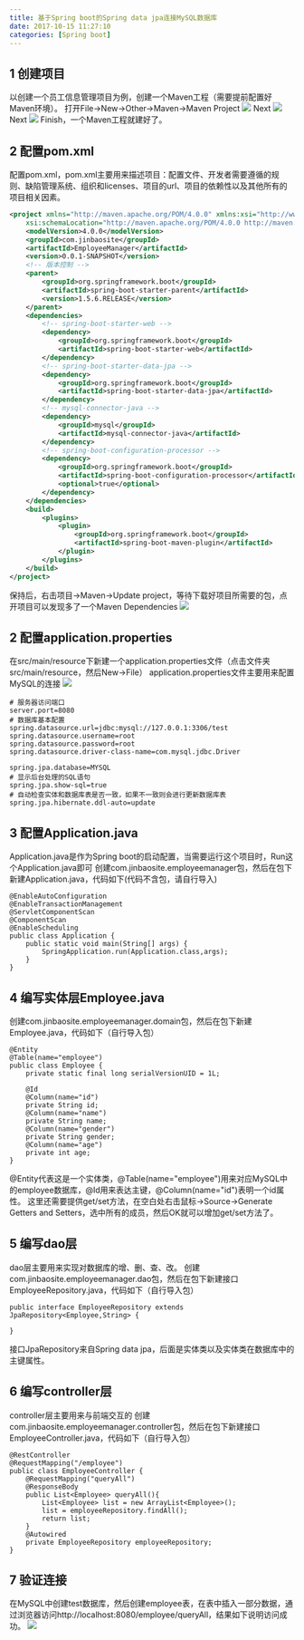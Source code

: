 ```yaml
---
title: 基于Spring boot的Spring data jpa连接MySQL数据库
date: 2017-10-15 11:27:10
categories: [Spring boot]
---
```


<!--more-->
## 1 创建项目

以创建一个员工信息管理项目为例，创建一个Maven工程（需要提前配置好Maven环境）。
打开File->New->Other->Maven->Maven Project
![](http://7xwian.com1.z0.glb.clouddn.com/20170825213026.jpg)
Next
![](http://7xwian.com1.z0.glb.clouddn.com/20170825213203.jpg)
Next
![](http://7xwian.com1.z0.glb.clouddn.com/20170825213426.jpg)
Finish，一个Maven工程就建好了。

## 2 配置pom.xml

配置pom.xml，pom.xml主要用来描述项目：配置文件、开发者需要遵循的规则、缺陷管理系统、组织和licenses、项目的url、项目的依赖性以及其他所有的项目相关因素。
```xml
<project xmlns="http://maven.apache.org/POM/4.0.0" xmlns:xsi="http://www.w3.org/2001/XMLSchema-instance"
	xsi:schemaLocation="http://maven.apache.org/POM/4.0.0 http://maven.apache.org/xsd/maven-4.0.0.xsd">
	<modelVersion>4.0.0</modelVersion>
	<groupId>com.jinbaosite</groupId>
	<artifactId>EmployeeManager</artifactId>
	<version>0.0.1-SNAPSHOT</version>
	<!-- 版本控制 -->
	<parent>
		<groupId>org.springframework.boot</groupId>
		<artifactId>spring-boot-starter-parent</artifactId>
		<version>1.5.6.RELEASE</version>
	</parent>
	<dependencies>
		<!-- spring-boot-starter-web -->
		<dependency>
			<groupId>org.springframework.boot</groupId>
			<artifactId>spring-boot-starter-web</artifactId>
		</dependency>
		<!-- spring-boot-starter-data-jpa -->
		<dependency>
			<groupId>org.springframework.boot</groupId>
			<artifactId>spring-boot-starter-data-jpa</artifactId>
		</dependency>
		<!-- mysql-connector-java -->
		<dependency>
			<groupId>mysql</groupId>
			<artifactId>mysql-connector-java</artifactId>
		</dependency>
		<!-- spring-boot-configuration-processor -->
		<dependency>
			<groupId>org.springframework.boot</groupId>
			<artifactId>spring-boot-configuration-processor</artifactId>
			<optional>true</optional>
		</dependency>
	</dependencies>
	<build>
		<plugins>
			<plugin>
				<groupId>org.springframework.boot</groupId>
				<artifactId>spring-boot-maven-plugin</artifactId>
			</plugin>
		</plugins>
	</build>
</project>
```
保持后，右击项目->Maven->Update project，等待下载好项目所需要的包，点开项目可以发现多了一个Maven Dependencies
![](http://7xwian.com1.z0.glb.clouddn.com/20170825214921.jpg)

## 2 配置application.properties

在src/main/resource下新建一个application.properties文件（点击文件夹src/main/resource，然后New->File）
application.properties文件主要用来配置MySQL的连接
![](http://7xwian.com1.z0.glb.clouddn.com/20170825215439.jpg)
```
# 服务器访问端口
server.port=8080
# 数据库基本配置
spring.datasource.url=jdbc:mysql://127.0.0.1:3306/test
spring.datasource.username=root
spring.datasource.password=root
spring.datasource.driver-class-name=com.mysql.jdbc.Driver

spring.jpa.database=MYSQL
# 显示后台处理的SQL语句
spring.jpa.show-sql=true
# 自动检查实体和数据库表是否一致，如果不一致则会进行更新数据库表
spring.jpa.hibernate.ddl-auto=update
```

## 3 配置Application.java
Application.java是作为Spring boot的启动配置，当需要运行这个项目时，Run这个Application.java即可
创建com.jinbaosite.employeemanager包，然后在包下新建Application.java，代码如下(代码不含包，请自行导入)
```
@EnableAutoConfiguration
@EnableTransactionManagement
@ServletComponentScan
@ComponentScan
@EnableScheduling
public class Application {
	public static void main(String[] args) {
		SpringApplication.run(Application.class,args);
	}
}
```

## 4 编写实体层Employee.java
创建com.jinbaosite.employeemanager.domain包，然后在包下新建Employee.java，代码如下（自行导入包）
```
@Entity
@Table(name="employee")
public class Employee {
	private static final long serialVersionUID = 1L;
	
	@Id
	@Column(name="id")
	private String id;
	@Column(name="name")
	private String name;
	@Column(name="gender")
	private String gender;
	@Column(name="age")
	private int age;
}
```
@Entity代表这是一个实体类，@Table(name="employee")用来对应MySQL中的employee数据库，@Id用来表达主键，@Column(name="id")表明一个id属性。
这里还需要提供get/set方法，在空白处右击鼠标->Source->Generate Getters and Setters，选中所有的成员，然后OK就可以增加get/set方法了。

## 5 编写dao层
dao层主要用来实现对数据库的增、删、查、改。
创建com.jinbaosite.employeemanager.dao包，然后在包下新建接口EmployeeRepository.java，代码如下（自行导入包）
```
public interface EmployeeRepository extends JpaRepository<Employee,String> {

}
```
接口JpaRepository来自Spring data jpa，后面是实体类以及实体类在数据库中的主键属性。

## 6 编写controller层
controller层主要用来与前端交互的
创建com.jinbaosite.employeemanager.controller包，然后在包下新建接口EmployeeController.java，代码如下（自行导入包）
```
@RestController
@RequestMapping("/employee")
public class EmployeeController {
	@RequestMapping("queryAll")
	@ResponseBody
	public List<Employee> queryAll(){
		List<Employee> list = new ArrayList<Employee>();
		list = employeeRepository.findAll();
		return list;
	}
	@Autowired
	private EmployeeRepository employeeRepository;
}
```

## 7 验证连接

在MySQL中创建test数据库，然后创建employee表，在表中插入一部分数据，通过浏览器访问http://localhost:8080/employee/queryAll，结果如下说明访问成功。
![](http://7xwian.com1.z0.glb.clouddn.com/20170825224137.jpg)